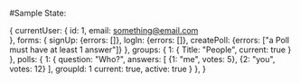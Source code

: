 #Sample State:


{
  currentUser: {
    id: 1,
    email: something@email.com    
  },
  forms: {
    signUp: {errors: []},
    logIn: {errors: []},
    createPoll: {errors: ["a Poll must have at least 1 answer"]}
  },
  groups: {
    1: {
      Title: "People",
      current: true
    }
  },
  polls: {
    1: {
      question: "Who?",
      answers: [
      {1: "me", votes: 5},
      {2: "you", votes: 12}
      ],
      groupId: 1
      current: true,
      active: true
    }
  },
}
